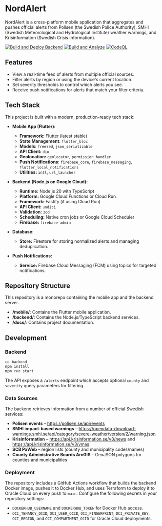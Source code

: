 # NordAlert

NordAlert is a cross-platform mobile application that aggregates and pushes official alerts from Polisen (the Swedish Police Authority), SMHI (Swedish Meteorological and Hydrological Institute) weather warnings, and Krisinformation (Swedish Crisis Information).

[![Build and Deploy Backend](https://github.com/hashan-silva/nord-alert/actions/workflows/deploy.yml/badge.svg)](https://github.com/hashan-silva/nord-alert/actions/workflows/deploy.yml)
[![Build and Analyze](https://github.com/hashan-silva/nord-alert/actions/workflows/build.yml/badge.svg)](https://github.com/hashan-silva/nord-alert/actions/workflows/build.yml)
[![CodeQL](https://github.com/hashan-silva/nord-alert/actions/workflows/github-code-scanning/codeql/badge.svg)](https://github.com/hashan-silva/nord-alert/actions/workflows/github-code-scanning/codeql)

## Features

- View a real-time feed of alerts from multiple official sources.
- Filter alerts by region or using the device's current location.
- Set severity thresholds to control which alerts you see.
- Receive push notifications for alerts that match your filter criteria.

## Tech Stack

This project is built with a modern, production-ready tech stack:

- **Mobile App (Flutter):**
  - **Framework:** Flutter (latest stable)
  - **State Management:** `flutter_bloc`
  - **Models:** `freezed`, `json_serializable`
  - **API Client:** `dio`
  - **Geolocation:** `geolocator`, `permission_handler`
  - **Push Notifications:** `firebase_core`, `firebase_messaging`, `flutter_local_notifications`
  - **Utilities:** `intl`, `url_launcher`

- **Backend (Node.js on Google Cloud):**
  - **Runtime:** Node.js 20 with TypeScript
  - **Platform:** Google Cloud Functions or Cloud Run
  - **Framework:** Fastify (if using Cloud Run)
  - **API Client:** `undici`
  - **Validation:** `zod`
  - **Scheduling:** Native cron jobs or Google Cloud Scheduler
  - **Firebase:** `firebase-admin`

- **Database:**
  - **Store:** Firestore for storing normalized alerts and managing deduplication.

- **Push Notifications:**
  - **Service:** Firebase Cloud Messaging (FCM) using topics for targeted notifications.

## Repository Structure

This repository is a monorepo containing the mobile app and the backend server.

- **/mobile/**: Contains the Flutter mobile application.
- **/backend/**: Contains the Node.js/TypeScript backend services.
- **/docs/**: Contains project documentation.

## Development

### Backend

```bash
cd backend
npm install
npm run start
```

The API exposes a `/alerts` endpoint which accepts optional `county` and `severity` query parameters for filtering.

### Data Sources

The backend retrieves information from a number of official Swedish services:

- **Polisen events** – https://polisen.se/api/events
- **SMHI impact-based warnings** – https://opendata-download-warnings.smhi.se/api/category/severe-weather/version/2/warning.json
- **Krisinformation** – https://api.krisinformation.se/v3/news and https://api.krisinformation.se/v3/vmas
- **SCB PxWeb** – region lists (county and municipality codes/names)
- **County Administrative Boards ArcGIS** – GeoJSON polygons for counties and municipalities

### Deployment

The repository includes a GitHub Actions workflow that builds the backend Docker image, pushes it to Docker Hub, and uses Terraform to deploy it to Oracle Cloud on every push to `main`. Configure the following secrets in your repository settings:

- `DOCKERHUB_USERNAME` and `DOCKERHUB_TOKEN` for Docker Hub access.
- `OCI_TENANCY_OCID`, `OCI_USER_OCID`, `OCI_FINGERPRINT`, `OCI_PRIVATE_KEY`, `OCI_REGION`, and `OCI_COMPARTMENT_OCID` for Oracle Cloud deployments.
